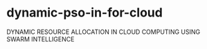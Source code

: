 # dynamic-pso-in-for-cloud
DYNAMIC RESOURCE ALLOCATION IN CLOUD COMPUTING USING SWARM INTELLIGENCE 
